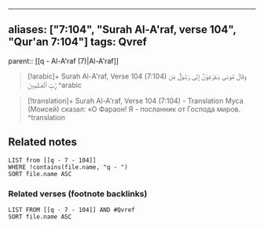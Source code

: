 
---
aliases: ["7:104", "Surah Al-A'raf, verse 104", "Qur'an 7:104"]
tags: Qvref
---

parent:: [[q - Al-A'raf (7)|Al-A'raf]]

> [!arabic]+ Surah Al-A'raf, Verse 104 (7:104)
> <span class="quran-arabic">وَقَالَ مُوسَىٰ يَـٰفِرْعَوْنُ إِنِّى رَسُولٌ مِّن رَّبِّ ٱلْعَـٰلَمِينَ</span>
^arabic

> [!translation]+ Surah Al-A'raf, Verse 104 (7:104) - Translation
> Муса (Моисей) сказал: «О Фараон! Я - посланник от Господа миров.
^translation



## Related notes
```dataview
LIST from [[q - 7 - 104]]
WHERE !contains(file.name, "q - ")
SORT file.name ASC
```

### Related verses (footnote backlinks)
```dataview
LIST FROM [[q - 7 - 104]] AND #Qvref
SORT file.name ASC
```

